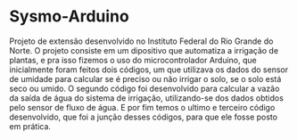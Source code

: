 # Sysmo-Arduino
 Projeto de extensão desenvolvido no Instituto Federal do Rio Grande do Norte. O projeto consiste em um dipositivo que automatiza a irrigação de plantas, e pra isso fizemos o uso do microcontrolador Arduino, que inicialmente foram feitos dois códigos, um que utilizava os dados do sensor de umidade para calcular se é preciso ou não irrigar o solo, se o solo está seco ou umido. O segundo código foi desenvolvido para calcular a vazão da saída de água do sistema de irrigação, utilizando-se dos dados obtidos pelo sensor de fluxo de água. E por fim temos o ultimo e terceiro código desenvolvido, que foi a junção desses códigos, para que ele fosse posto em prática.
